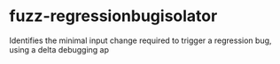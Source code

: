 # fuzz-regressionbugisolator
Identifies the minimal input change required to trigger a regression bug, using a delta debugging ap
